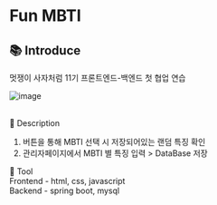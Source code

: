 # Fun MBTI

## 📚 Introduce<br>
멋쟁이 사자처럼 11기 프론트엔드-백엔드 첫 협업 연습
<br>

![image](https://github.com/user-attachments/assets/47ea2496-7f44-4642-8f61-975c9ed42207)
<br><br>

🔎 Description <br>
1. 버튼을 통해 MBTI 선택 시 저장되어있는 랜덤 특징 확인 <br>
2. 관리자페이지에서 MBTI 별 특징 입력 > DataBase 저장 <br>

🔧 Tool <br>
  Frontend - html, css, javascript <br>
  Backend - spring boot, mysql <br>
